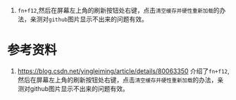1. `fn+f12`,然后在屏幕左上角的刷新按钮处右键，点击`清空缓存并硬性重新加载`的办法，亲测对`github`图片显示不出来的问题有效。

# 参考资料

1. <https://blog.csdn.net/yingleiming/article/details/80063350> 介绍了`fn+f12`,然后在屏幕左上角的刷新按钮处右键，点击`清空缓存并硬性重新加载`的办法，亲测对github图片显示不出来的问题有效。

